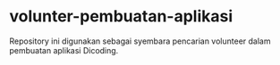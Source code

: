 # volunter-pembuatan-aplikasi
Repository ini digunakan sebagai syembara pencarian volunteer dalam pembuatan aplikasi Dicoding.
